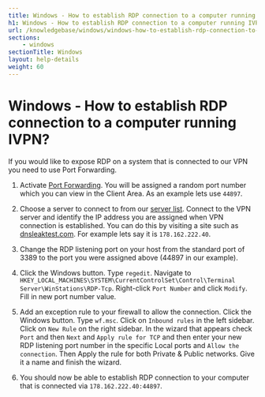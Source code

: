 ```yaml
---
title: Windows - How to establish RDP connection to a computer running IVPN? - IVPN Help
h1: Windows - How to establish RDP connection to a computer running IVPN?
url: /knowledgebase/windows/windows-how-to-establish-rdp-connection-to-a-computer-running-ivpn/
sections:
    - windows
sectionTitle: Windows
layout: help-details
weight: 60
---
```

# Windows - How to establish RDP connection to a computer running IVPN?

If you would like to expose RDP on a system that is connected to our VPN you need to use Port Forwarding.

1.  Activate [Port Forwarding](/knowledgebase/general/how-do-i-activate-port-forwarding/). You will be assigned a random port number which you can view in the Client Area. As an example lets use `44897`.

2.  Choose a server to connect to from our [server list](/status/). Connect to the VPN server and identify the IP address you are assigned when VPN connection is established. You can do this by visiting a site such as [dnsleaktest.com](https://www.dnsleaktest.com/). For example lets say it is `178.162.222.40`.

3.  Change the RDP listening port on your host from the standard port of 3389 to the port you were assigned above (44897 in our example).

4.  Click the Windows button. Type `regedit`. Navigate to `HKEY_LOCAL_MACHINES\SYSTEM\CurrentControlSet\Control\Terminal Server\WinStations\RDP-Tcp`. Right-click `Port Number` and click `Modify`. Fill in new port number value.

5.  Add an exception rule to your firewall to allow the connection. Click the Windows button. Type `wf.msc`. Click on `Inbound rules` in the left sidebar. Click on `New Rule` on the right sidebar. In the wizard that appears check `Port` and then `Next` and `Apply rule for TCP` and then enter your new RDP listening port number in the specific Local ports and `Allow the connection`. Then Apply the rule for both Private & Public networks. Give it a name and finish the wizard.

6.  You should now be able to establish RDP connection to your computer that is connected via `178.162.222.40:44897`.
